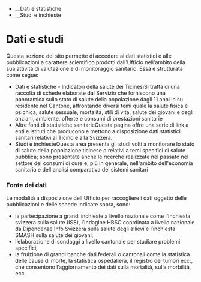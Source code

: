   * __Dati e statistiche
  *  __Studi e inchieste

#  Dati e studi

Questa sezione del sito permette di accedere ai dati statistici e alle
pubblicazioni a carattere scientifico prodotti dall'Ufficio nell'ambito della
sua attività di valutazione e di monitoraggio sanitario. Essa è strutturata
come segue:

  * Dati e statistiche - Indicatori della salute dei TicinesiSi tratta di una raccolta di schede elaborate dal Servizio che forniscono una panoramica sullo stato di salute della popolazione dagli 11 anni in su residente nel Cantone, affrontando diversi temi quale la salute fisica e psichica, salute sessuale, mortalità, stili di vita, salute dei giovani e degli anziani, ambiente, offerte e consumi di prestazioni sanitarie
  * Altre fonti di statistiche sanitarieQuesta pagina offre una serie di link a enti e istituti che producono e mettono a disposizione dati statistici sanitari relativi al Ticino e alla Svizzera.
  * Studi e inchiesteQuesta area presenta gli studi volti a monitorare lo stato di salute della popolazione ticinese o relativi a temi specifici di salute pubblica; sono presentate anche le ricerche realizzate nel passato nel settore dei consumi di cure e, più in generale, nell'ambito dell'economia sanitaria e dell'analisi comparativa dei sistemi sanitari

###  Fonte dei dati

Le modalità a disposizione dell'Ufficio per raccogliere i dati oggetto delle
pubblicazioni e delle schede indicate sopra, sono:

  * la partecipazione a grandi inchieste a livello nazionale come l’Inchiesta svizzera sulla salute (ISS), l’Indagine HBSC coordinata a livello nazionale da Dipendenze Info Svizzera sulla salute degli allievi e l’inchiesta SMASH sulla salute dei giovani;
  * l’elaborazione di sondaggi a livello cantonale per studiare problemi specifici;
  * la fruizione di grandi banche dati federali o cantonali come la statistica delle cause di morte, la statistica ospedaliera, il registro dei tumori ecc., che consentono l’aggiornamento dei dati sulla mortalità, sulla morbilità, ecc.

